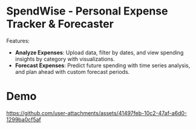 # SpendWise - Personal Expense Tracker & Forecaster

Features:
- **Analyze Expenses**: Upload data, filter by dates, and view spending insights by category with visualizations.
- **Forecast Expenses**: Predict future spending with time series analysis, and plan ahead with custom forecast periods.

# Demo

https://github.com/user-attachments/assets/41497feb-10c2-47af-a6d0-1299ba0cf5af

